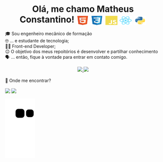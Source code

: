 <div align="center">
  <h1> Olá, me chamo Matheus Constantino!
   <img align="center" alt="HTML" height="30" width="40" src="https://raw.githubusercontent.com/devicons/devicon/master/icons/html5/html5-original.svg">
   <img align="center" alt="CSS" height="30" width="40" src="https://raw.githubusercontent.com/devicons/devicon/master/icons/css3/css3-original.svg">
   <img align="center" alt="Js" height="30" width="40" src="https://raw.githubusercontent.com/devicons/devicon/master/icons/javascript/javascript-plain.svg">
   <img align="center" alt="React" height="30" width="40" src="https://raw.githubusercontent.com/devicons/devicon/master/icons/react/react-original.svg">
   <img align="center" alt="Python" height="30" width="40" src="https://raw.githubusercontent.com/devicons/devicon/master/icons/python/python-original.svg">
  </h1>
 </div>
 
<div>
  <spam>
    🎓 Sou engenheiro mecânico de formação
  </spam><br>
  <spam>
    🤓 ... e estudante de tecnologia;
  </spam><br>
  <spam>
    🧑‍💻 Front-end Developer;
  </spam><br>
  <spam>
    😉 O objetivo dos meus repoitórios é desenvolver e partilhar conhecimento
  </spam><br>
  <spam>
    🗣️ ... então, fique à vontade para entrar em contato comigo.
  </spam>
</div><br> 

<div align="center">
  <a href="https://github.com/DevConstantino">
  <img height="140em" src="https://github-readme-stats.vercel.app/api?username=DevConstantino&show_icons=true&theme=dark&include_all_commits=true&count_private=true"/>
  <img height="140em" src="https://github-readme-stats.vercel.app/api/top-langs/?username=DevConstantino&layout=compact&langs_count=4&theme=dark"/>
  </a>
</div><br>
  
<div>
  <spam>
   🤔 Onde me encontrar?
  </spam>
</div><br>
  
<div> 
 	<a href="https://twitter.com/DevConstantino" target="_blank"><img src="https://img.shields.io/badge/Twitter-1DA1F2?style=for-the-badge&logo=twitter&logoColor=white" target="_blank"></a>
  <a href = "mailto:dev.constantino@gmail.com"><img src="https://img.shields.io/badge/Gmail-D14836?style=for-the-badge&logo=gmail&logoColor=white" target="_blank"></a>
</div>  

![Snake animation](https://github.com/rafaballerini/rafaballerini/blob/output/github-contribution-grid-snake.svg)
